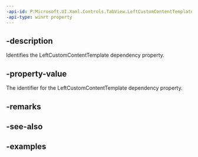 ```yaml
---
-api-id: P:Microsoft.UI.Xaml.Controls.TabView.LeftCustomContentTemplateProperty
-api-type: winrt property
---
```


## -description

Identifies the LeftCustomContentTemplate dependency property.

## -property-value

The identifier for the LeftCustomContentTemplate dependency property.

## -remarks

## -see-also

## -examples

